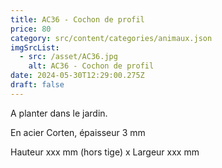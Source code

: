 ```yaml
---
title: AC36 - Cochon de profil
price: 80
category: src/content/categories/animaux.json
imgSrcList:
  - src: /asset/AC36.jpg
    alt: AC36 - Cochon de profil
date: 2024-05-30T12:29:00.275Z
draft: false
---
```


A planter dans le jardin. 

En acier Corten, épaisseur 3 mm

Hauteur xxx mm (hors tige) x Largeur xxx mm
